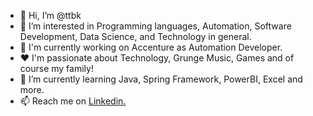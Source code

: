- 👋 Hi, I’m @ttbk
- 👀 I’m interested in Programming languages, Automation, Software Development, Data Science, and Technology in general.
- 🏬 I'm currently working on Accenture as Automation Developer.
- ❤️ I'm passionate about Technology, Grunge Music, Games and of course my family!
- 🌱 I’m currently learning Java, Spring Framework, PowerBI, Excel and more.
- 📫 Reach me on <a href="www.linkedin.com/in/thiagopacesar"> Linkedin. </a>

<!---
ttbk/ttbk is a ✨ special ✨ repository because its `README.md` (this file) appears on your GitHub profile.
You can click the Preview link to take a look at your changes.
--->
